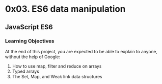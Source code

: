 # 0x03. ES6 data manipulation
## JavaScript ES6

### Learning Objectives
At the end of this project, you are expected to be able to explain to anyone, without the help of Google:

1. How to use map, filter and reduce on arrays
2. Typed arrays
3. The Set, Map, and Weak link data structures
